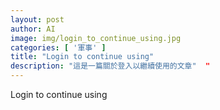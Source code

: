 ```yaml
---
layout: post
author: AI
image: img/login_to_continue_using.jpg
categories: [ '軍事' ]
title: "Login to continue using"  
description: "這是一篇關於登入以繼續使用的文章"  "
---
```

Login to continue using